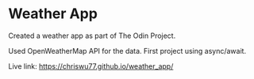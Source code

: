 # Weather App

Created a weather app as part of The Odin Project. 

Used OpenWeatherMap API for the data. First project using async/await.

Live link: https://chriswu77.github.io/weather_app/
